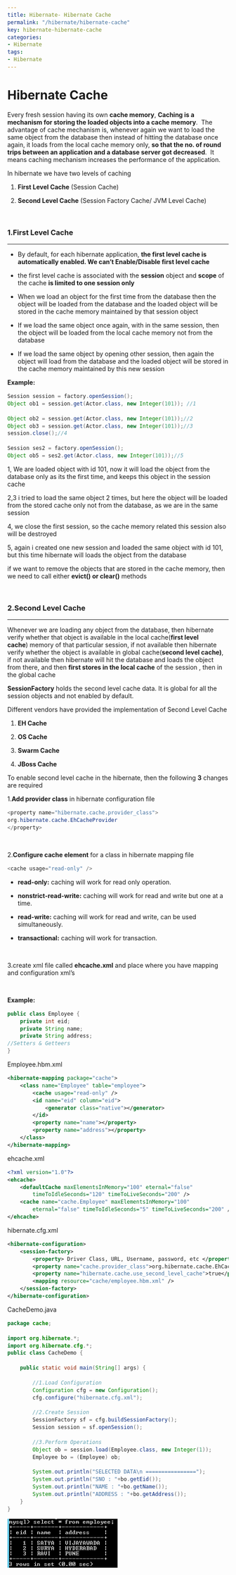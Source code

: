 ```yaml
---
title: Hibernate- Hibernate Cache
permalink: "/hibernate/hibernate-cache"
key: hibernate-hibernate-cache
categories:
- Hibernate
tags:
- Hibernate
---
```


Hibernate Cache
===================

Every fresh session having its own **cache memory**, **Caching is a mechanism
for storing the loaded objects into a cache memory**.  The advantage of cache
mechanism is, whenever again we want to load the same object from the database then instead of hitting the database once again, it loads from the local cache memory only, **so that the no. of round trips between an application and a database server got decreased**.  It means caching mechanism increases the performance of the application.

In hibernate we have two levels of caching

1.  **First Level Cache** (Session Cache)

2.  **Second Level Cache** (Session Factory Cache/ JVM Level Cache)


<br>


### 1.First Level Cache
-------------------------------------------
-   By default, for each hibernate application, **the first level cache is
    automatically enabled. We can’t Enable/Disable first level cache**

-   the first level cache is associated with the **session** object and
    **scope** of the cache **is limited to one session only**

-   When we load an object for the first time from the database then the object
    will be loaded from the database and the loaded object will be stored in the
    cache memory maintained by that session object

-   If we load the same object once again, with in the same session, then the
    object will be loaded from the local cache memory not from the database

-   If we load the same object by opening other session, then again the object
    will load from the database and the loaded object will be stored in the
    cache memory maintained by this new session

**Example:**
```java
Session session = factory.openSession();
Object ob1 = session.get(Actor.class, new Integer(101)); //1
 
Object ob2 = session.get(Actor.class, new Integer(101));//2
Object ob3 = session.get(Actor.class, new Integer(101));//3
session.close();//4
 
Session ses2 = factory.openSession();
Object ob5 = ses2.get(Actor.class, new Integer(101));//5
```


1, We are loaded object with id 101, now it will load the object from the
database only as its the first time, and keeps this object in the session cache

2,3 i tried to load the same object 2 times, but here the object will be loaded
from the stored cache only not from the database, as we are in the same session

4, we close the first session, so the cache memory related this session also
will be destroyed

5, again i created one new session and loaded the same object with id 101, but
this time hibernate will loads the object from the database

if we want to remove the objects that are stored in the cache memory, then we
need to call either **evict() or clear()** methods


<br>

### 2.Second Level Cache
--------------------------
Whenever we are loading any object from the database, then hibernate verify
whether that object is available in the local cache(**first level
cache**) memory of that particular session, if not available then hibernate
verify whether the object is available in global cache(**second level cache)**,
if not available then hibernate will hit the database and loads the object from
there, and then **first stores in the local cache** of the session , then in the
global cache

**SessionFactory** holds the second level cache data. It is global for all the
session objects and not enabled by default.

Different vendors have provided the implementation of Second Level Cache

1.  **EH Cache**

2.  **OS Cache**

3.  **Swarm Cache**

4.  **JBoss Cache**

To enable second level cache in the hibernate, then the following **3** changes
are required

1.**Add provider class** in hibernate configuration file
```java
<property name="hibernate.cache.provider_class">
org.hibernate.cache.EhCacheProvider
</property>
```

<br>

2.**Configure cache element** for a class in hibernate mapping file
```java
<cache usage="read-only" />
```


-   **read-only:** caching will work for read only operation.

-   **nonstrict-read-write:** caching will work for read and write but one at a
    time.

-   **read-write:** caching will work for read and write, can be used
    simultaneously.

-   **transactional:** caching will work for transaction.

<br>

3.create xml file called **ehcache.xml** and place where you have mapping and
    configuration xml’s

<br>


**Example:**
```java
public class Employee {
	private int eid;
	private String name;
	private String address;
//Setters & Getteers
}
```


Employee.hbm.xml
```xml
<hibernate-mapping package="cache">
	<class name="Employee" table="employee">
		<cache usage="read-only" />
		<id name="eid" column="eid">
			<generator class="native"></generator>
		</id>
		<property name="name"></property>
		<property name="address"></property>
	</class>
</hibernate-mapping>
```


ehcache.xml
```xml
<?xml version="1.0"?>
<ehcache>
	<defaultCache maxElementsInMemory="100" eternal="false"
		timeToIdleSeconds="120" timeToLiveSeconds="200" />
	<cache name="cache.Employee" maxElementsInMemory="100"
		eternal="false" timeToIdleSeconds="5" timeToLiveSeconds="200" />
</ehcache>  
```


hibernate.cfg.xml
```xml
<hibernate-configuration>
	<session-factory>
		<property> Driver Class, URL, Username, password, etc </property>
		<property name="cache.provider_class">org.hibernate.cache.EhCacheProvider</property>
		<property name="hibernate.cache.use_second_level_cache">true</property>
		<mapping resource="cache/employee.hbm.xml" />		
	</session-factory>
</hibernate-configuration>
```


CacheDemo.java
```java
package cache;

import org.hibernate.*;
import org.hibernate.cfg.*;
public class CacheDemo {

	public static void main(String[] args) { 
		
		//1.Load Configuration 
		Configuration cfg = new Configuration();
		cfg.configure("hibernate.cfg.xml");
		
		//2.Create Session
		SessionFactory sf = cfg.buildSessionFactory();
		Session session = sf.openSession();		
		
		//3.Perform Operations
		Object ob = session.load(Employee.class, new Integer(1));
		Employee bo = (Employee) ob;
		
		System.out.println("SELECTED DATA\n ================");
		System.out.println("SNO : "+bo.getEid());
		System.out.println("NAME : "+bo.getName());
		System.out.println("ADDRESS : "+bo.getAddress());
	}
}
```


![E:\\Users\\kaveti_s.ITLINFOSYS\\Pictures\\12.png](media/12a09bafc42f9c75584e4fd8265be2ab.png)
